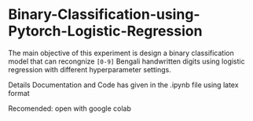 # Binary-Classification-using-Pytorch-Logistic-Regression
The main objective of this experiment is design a binary classification model that can recongnize  `[0-9]` Bengali handwritten digits using logistic regression with different hyperparameter settings.

Details Documentation and Code has given in the .ipynb file using latex format

Recomended: open with google colab
